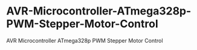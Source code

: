# AVR-Microcontroller-ATmega328p-PWM-Stepper-Motor-Control
AVR Microcontroller ATmega328p PWM Stepper Motor Control
